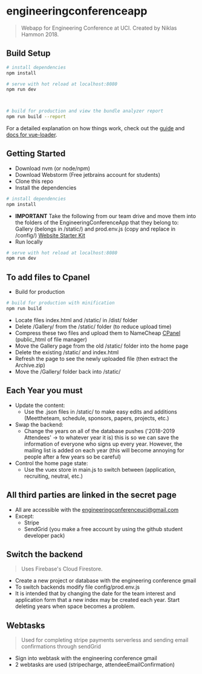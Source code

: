 # engineeringconferenceapp

> Webapp for Engineering Conference at UCI. Created by Niklas Hammon 2018.

## Build Setup

``` bash
# install dependencies
npm install

# serve with hot reload at localhost:8080
npm run dev



# build for production and view the bundle analyzer report
npm run build --report
```

For a detailed explanation on how things work, check out the [guide](http://vuejs-templates.github.io/webpack/) and [docs for vue-loader](http://vuejs.github.io/vue-loader).

## Getting Started
 + Download nvm (or node/npm)
 + Download Webstorm (Free jetbrains account for students)
 + Clone this repo
 + Install the dependencies
``` bash
# install dependencies
npm install
```
 + **IMPORTANT** Take the following from our team drive and move them into the folders of the EngineeringConferenceApp that they belong to: Gallery (belongs in /static/) and prod.env.js (copy and replace in /config/) [Website Starter Kit](https://drive.google.com/drive/u/0/folders/1j42-VedOFYNG3ispj78a8bmuDZED_WPd) 
 + Run locally
``` bash
# serve with hot reload at localhost:8080
npm run dev
```
## To add files to Cpanel
 + Build for production
```bash 
# build for production with minification
npm run build
```
 + Locate files index.html and /static/ in /dist/ folder
 + Delete /Gallery/ from the /static/ folder (to reduce upload time)
 + Compress these two files and upload them to NameCheap [CPanel](https://server123.web-hosting.com:2083/cpsess7382350696/frontend/paper_lantern/index.html) (public_html of file manager)
 + Move the Gallery page from the old /static/ folder into the home page
 + Delete the existing /static/ and index.html
 + Refresh the page to see the newly uploaded file (then extract the Archive.zip)
 + Move the /Gallery/ folder back into /static/

## Each Year you must
+ Update the content:
  + Use the .json files in /static/ to make easy edits and additions (Meettheteam, schedule, sponsors, papers, projects, etc.)
+ Swap the backend:
  + Change the years on all of the database pushes ('2018-2019 Attendees' -> to whatever year it is) this is so we can save the information 
  of everyone who signs up every year. However, the mailing list is added on each year (this will become annoying for people after a few years so be careful)
+ Control the home page state:
  + Use the vuex store in main.js to switch between (application, recruiting, neutral, etc.)

## All third parties are linked in the secret page
+ All are accessible with the engineeringconferenceuci@gmail.com
+ Except:
  + Stripe
  + SendGrid (you make a free account by using the github student developer pack)

## Switch the backend
> Uses Firebase's Cloud Firestore. 
+ Create a new project or database with the engineering conference gmail
+ To switch backends modify file config/prod.env.js 
+ It is intended that by changing the date for the team interest and application form that a new index may be created each year. Start deleting years when space becomes a problem.

## Webtasks
> Used for completing stripe payments serverless and sending email confirmations through sendGrid
+ Sign into webtask with the engineering conference gmail
+ 2 webtasks are used (stripecharge, attendeeEmailConfirmation)
